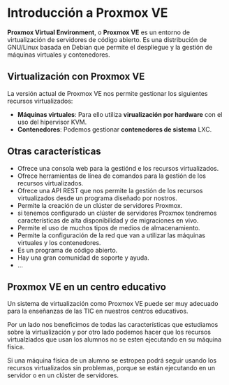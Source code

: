 # Introducción a Proxmox VE

**Proxmox Virtual Environment**, o **Proxmox VE** es un entorno de virtualización de servidores de código abierto. Es una distribución de GNU/Linux basada en Debian que permite el despliegue y la gestión de máquinas virtuales y contenedores.

## Virtualización con Proxmox VE

La versión actual de Proxmox VE nos permite gestionar los siguientes recursos virtualizados:

* **Máquinas virtuales**: Para ello utiliza **virualización por hardware** con el uso del hipervisor KVM.
* **Contenedores**: Podemos gestionar **contenedores de sistema** LXC.

## Otras características

* Ofrece una consola web para la gestiónd e los recursos virtualizados.
* Ofrece herramientas de línea de comandos para la gestión de los recursos virtualizados.
* Ofrece una API REST que nos permite la gestión de los recursos virtualizados desde un programa diseñado por nostros.
* Permite la creación de un clúster de servidores Proxmox.
* si tenemos configurado un clúster de servidores Proxmox tendremos características de alta disponibilidad y de migraciones en vivo.
* Permite el uso de muchos tipos de medios de almacenamiento.
* Permite la configuración de la red que van a utilizar las máquinas virtuales y los contenedores.
* Es un programa de código abierto.
* Hay una gran comunidad de soporte y ayuda.
* ...

## Proxmox VE en un centro educativo

Un sistema de virtualización como Proxmox VE puede ser muy adecuado para la enseñanzas de las TIC en nuestros centros educativos.

Por un lado nos beneficimos de todas las características que estudiamos sobre la virtualización y por otro lado podemos hacer que los recursos virtualziados que usan los alumnos no se esten ejecutando en su máquina física.

Si una máquina física de un alumno se estropea podrá seguir usando los recursos virtualizados sin problemas, porque se están ejecutando en un servidor o en un clúster de servidores.